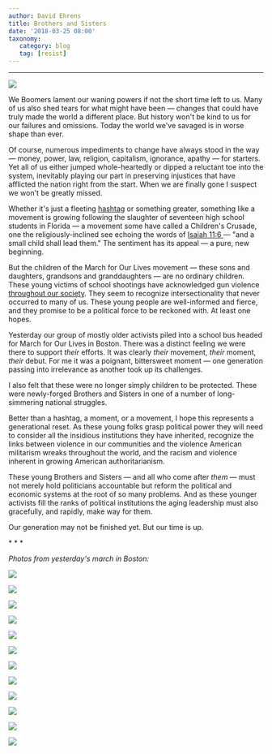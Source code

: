 ```yaml
---
author: David Ehrens
title: Brothers and Sisters
date: '2018-03-25 08:00'
taxonomy:
   category: blog
   tag: [resist]
---
```

---

![](march.jpg)

We Boomers lament our waning powers if not the short time left to us. Many of us also shed tears for what might have been — changes that could have truly made the world a different place. But history won't be kind to us for our failures and omissions. Today the world we've savaged is in worse shape than ever.

Of course, numerous impediments to change have always stood in the way — money, power, law, religion, capitalism, ignorance, apathy — for starters. Yet all of us either jumped whole-heartedly or dipped a reluctant toe into the system, inevitably playing our part in preserving injustices that have afflicted the nation right from the start. When we are finally gone I suspect we won't be greatly missed.

Whether it's just a fleeting [hashtag](https://twitter.com/AMarch4OurLives) or something greater, something like a movement is growing following the slaughter of seventeen high school students in Florida — a movement some have called a Children's Crusade, one the religiously-inclined see echoing the words of [Isaiah 11:6 ](https://www.chabad.org/library/bible_cdo/aid/15942/jewish/Chapter-11.htm) — "and a small child shall lead them." The sentiment has its appeal — a pure, new beginning.

But the children of the March for Our Lives movement — these sons and daughters, grandsons and granddaughters — are no ordinary children. These young victims of school shootings have acknowledged gun violence [throughout our society](https://www.newsy.com/stories/the-march-for-our-lives-made-sure-it-was-intersectional/). They seem to recognize intersectionality that never occurred to many of us. These young people are well-informed and fierce, and they promise to be a political force to be reckoned with. At least one hopes.

Yesterday our group of mostly older activists piled into a school bus headed for March for Our Lives in Boston. There was a distinct feeling we were there to support *their* efforts. It was clearly *their* movement, *their* moment, *their* debut. For me it was a poignant, bittersweet moment — one generation passing into irrelevance as another took up its challenges.

I also felt that these were no longer simply children to be protected. These were newly-forged Brothers and Sisters in one of a number of long-simmering national struggles.

Better than a hashtag, a moment, or a movement, I hope this represents a generational reset. As these young folks grasp political power they will need to consider all the insidious institutions they have inherited,  recognize the links between violence in our communities and the violence American militarism wreaks throughout the world, and the racism and violence inherent in growing American authoritarianism.

These young Brothers and Sisters — and all who come after *them* — must not merely hold politicians accountable but reform the political and economic systems at the root of so many problems. And as these younger activists fill the ranks of political institutions the aging leadership must also gracefully, and rapidly, make way for them. 

Our generation may not be finished yet. But our time is up.

\* \* \*

*Photos from yesterday's march in Boston:*

![](march/img_001.jpg)

![](march/img_002.jpg)

![](march/img_003.jpg)

![](march/img_004.jpg)

![](march/img_005.jpg)

![](march/img_006.jpg)

![](march/img_007.jpg)

![](march/img_008.jpg)

![](march/img_009.jpg)

![](march/img_010.jpg)

![](march/img_011.jpg)

![](march/img_012.jpg)




